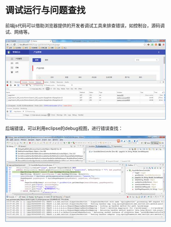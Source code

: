 # 调试运行与问题查找

前端js代码可以借助浏览器提供的开发者调试工具来排查错误，如控制台，源码调试、网络等。  


![](/img/image036.jpg)
 

后端错误，可以利用eclipse的debug视图，进行错误查找：  


![](/img/image037.jpg)
